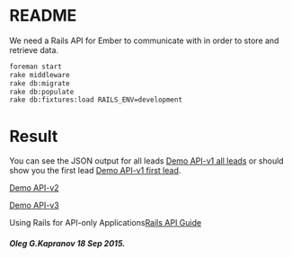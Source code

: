README
======

We need a Rails API for Ember to communicate with in order to store and
retrieve data.

```bash
foreman start
rake middleware
rake db:migrate
rake db:populate
rake db:fixtures:load RAILS_ENV=development
```

Result
==================
You can see the JSON output for all leads [Demo API-v1 all leads](http://212.26.132.121:2275/api/v1)
or should show you the first lead [Demo API-v1 first lead](http://212.26.132.121:2275/api/v1/leads/441287712.json).

[Demo API-v2](http://212.26.132.121:2275/api/v2)

[Demo API-v3](http://212.26.132.121:2275/api/v3)


Using Rails for API-only Applications[Rails API Guide](http://edgeguides.rubyonrails.org/api_app.html)
##### Oleg G.Kapranov 18 Sep 2015.
